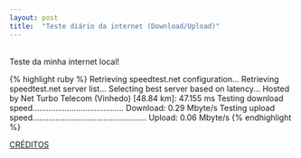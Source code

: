 ```yaml
---
layout: post
title:  "Teste diário da internet (Download/Upload)"
---
```

<br />
Teste da minha internet local!  <br />

{% highlight ruby %}
Retrieving speedtest.net configuration...
Retrieving speedtest.net server list...
Selecting best server based on latency...
Hosted by Net Turbo Telecom (Vinhedo) [48.84 km]: 47.155 ms
Testing download speed........................................
Download: 0.29 Mbyte/s
Testing upload speed..................................................
Upload: 0.06 Mbyte/s
{% endhighlight %}

[CRÉDITOS](https://github.com/sivel/speedtest-cli/)
